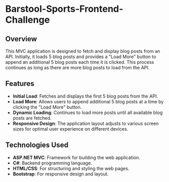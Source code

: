 # Barstool-Sports-Frontend-Challenge

## Overview

This MVC application is designed to fetch and display blog posts from an API. Initially, it loads 5 blog posts and provides a "Load More" button to append an additional 5 blog posts each time it is clicked. This process continues as long as there are more blog posts to load from the API.

## Features

- **Initial Load**: Fetches and displays the first 5 blog posts from the API.
- **Load More**: Allows users to append additional 5 blog posts at a time by clicking the "Load More" button.
- **Dynamic Loading**: Continues to load more posts until all available blog posts are fetched.
- **Responsive Design**: The application layout adjusts to various screen sizes for optimal user experience on different devices.

## Technologies Used

- **ASP.NET MVC**: Framework for building the web application.
- **C#**: Backend programming language.
- **HTML/CSS**: For structuring and styling the web pages.
- **Bootstrap**: For responsive design and layout.
